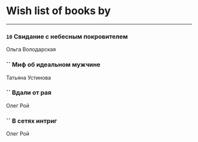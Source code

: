 # Wish list of books by [](https://ok.ru/profile/536771522733)
---

### `10` Свидание с небесным покровителем
Ольга Володарская

### `` Миф об идеальном мужчине
Татьяна Устинова

### `` Вдали от рая
Олег Рой

### `` В сетях интриг
Олег Рой

